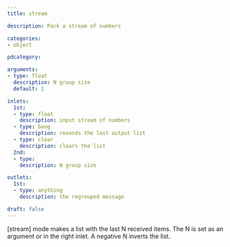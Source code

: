 ```yaml
---
title: stream

description: Pack a stream of numbers

categories:
- object

pdcategory:

arguments:
- type: float
  description: N group size
  default: 1

inlets:
  1st:
  - type: float
    description: input stream of numbers
  - type: bang
    description: resends the last output list
  - type: clear
    description: clears the list
  2nd:
  - type:
    description: N group size

outlets:
  1st:
  - type: anything
    description: the regrouped message

draft: false
---
```


[stream] mode makes a list with the last N received items. The N is set as an argument or in the right inlet. A negative N inverts the list.
